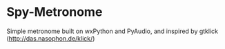 # Spy-Metronome
Simple metronome built on wxPython and PyAudio, and inspired by gtklick (http://das.nasophon.de/klick/)
